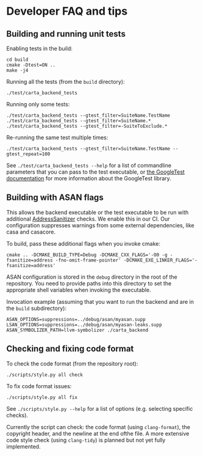 Developer FAQ and tips
======================

Building and running unit tests
-------------------------------

Enabling tests in the build:

```shell
cd build
cmake -Dtest=ON ..
make -j4
```

Running all the tests (from the `build` directory):

```shell
./test/carta_backend_tests
```

Running only some tests:

```shell
./test/carta_backend_tests --gtest_filter=SuiteName.TestName
./test/carta_backend_tests --gtest_filter=SuiteName.*
./test/carta_backend_tests --gtest_filter=-SuiteToExclude.*
```

Re-running the same test multiple times:

```shell
./test/carta_backend_tests --gtest_filter=SuiteName.TestName --gtest_repeat=100
```

See `./test/carta_backend_tests --help` for a list of commandline parameters that you can pass to the test executable, or [the GoogleTest documentation](https://google.github.io/googletest/) for more information about the GoogleTest library.

Building with ASAN flags
------------------------

This allows the backend executable or the test executable to be run with additional [AddressSanitizer](https://github.com/google/sanitizers/wiki/AddressSanitizer) checks. We enable this in our CI. Our configuration suppresses warnings from some external dependencies, like casa and casacore.

To build, pass these additional flags when you invoke cmake:

```shell
cmake .. -DCMAKE_BUILD_TYPE=Debug -DCMAKE_CXX_FLAGS='-O0 -g -fsanitize=address -fno-omit-frame-pointer' -DCMAKE_EXE_LINKER_FLAGS='-fsanitize=address'
```

ASAN configuration is stored in the `debug` directory in the root of the repository. You need to provide paths into this directory to set the appropriate shell variables when invoking the executable.

Invocation example (assuming that you want to run the backend and are in the `build` subdirectory):

```shell
ASAN_OPTIONS=suppressions=../debug/asan/myasan.supp LSAN_OPTIONS=suppressions=../debug/asan/myasan-leaks.supp ASAN_SYMBOLIZER_PATH=llvm-symbolizer ./carta_backend
```

Checking and fixing code format
-------------------------------

To check the code format (from the repository root):

```shell
./scripts/style.py all check
```

To fix code format issues:

```shell
./scripts/style.py all fix
```

See `./scripts/style.py --help` for a list of options (e.g. selecting specific checks).

Currently the script can check: the code format (using `clang-format`), the copyright header, and the newline at the end ofthe file. A more extensive code style check (using `clang-tidy`) is planned but not yet fully implemented.
